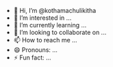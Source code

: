 - 👋 Hi, I’m @kothamachulikitha
- 👀 I’m interested in ...
- 🌱 I’m currently learning ...
- 💞️ I’m looking to collaborate on ...
- 📫 How to reach me ...
- 😄 Pronouns: ...
- ⚡ Fun fact: ...

<!---
kothamachulikitha/kothamachulikitha is a ✨ special ✨ repository because its `README.md` (this file) appears on your GitHub profile.
You can click the Preview link to take a look at your changes.
--->
